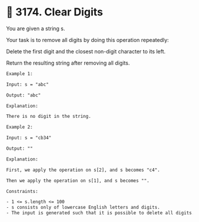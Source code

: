 # 🧩 3174\. Clear Digits

You are given a string s.

Your task is to remove all digits by doing this operation repeatedly:

Delete the first digit and the closest non-digit character to its left.

Return the resulting string after removing all digits.

```txt
Example 1:

Input: s = "abc"

Output: "abc"

Explanation:

There is no digit in the string.
```

```txt
Example 2:

Input: s = "cb34"

Output: ""

Explanation:

First, we apply the operation on s[2], and s becomes "c4".

Then we apply the operation on s[1], and s becomes "".
```

```txt
Constraints:

- 1 <= s.length <= 100
- s consists only of lowercase English letters and digits.
- The input is generated such that it is possible to delete all digits.
```
